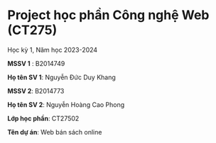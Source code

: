 # Project học phần Công nghệ Web (CT275)

Học kỳ 1, Năm học 2023-2024

**MSSV 1** : B2014749

**Họ tên SV 1**: Nguyễn Đức Duy Khang

**MSSV 2**: B2014773

**Họ tên SV 2**: Nguyễn Hoàng Cao Phong

**Lớp học phần**: CT27502

**Tên dự án**: Web bán sách online

